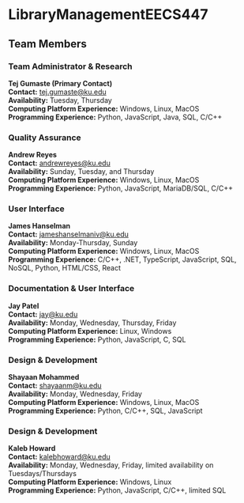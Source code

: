 # LibraryManagementEECS447
## Team Members

### Team Administrator & Research
**Tej Gumaste (Primary Contact)**  
**Contact:** tej.gumaste@ku.edu  
**Availability:** Tuesday, Thursday  
**Computing Platform Experience:** Windows, Linux, MacOS  
**Programming Experience:** Python, JavaScript, Java, SQL, C/C++

### Quality Assurance
**Andrew Reyes**  
**Contact:** andrewreyes@ku.edu  
**Availability:** Sunday, Tuesday, and Thursday  
**Computing Platform Experience:** Windows, Linux, MacOS  
**Programming Experience:** Python, JavaScript, MariaDB/SQL, C/C++

### User Interface
**James Hanselman**  
**Contact:** jameshanselmaniv@ku.edu  
**Availability:** Monday-Thursday, Sunday  
**Computing Platform Experience:** Windows, Linux, MacOS  
**Programming Experience:** C/C++, .NET, TypeScript, JavaScript, SQL, NoSQL, Python, HTML/CSS, React

### Documentation & User Interface
**Jay Patel**  
**Contact:** jay@ku.edu  
**Availability:** Monday, Wednesday, Thursday, Friday  
**Computing Platform Experience:** Linux, Windows  
**Programming Experience:** Python, JavaScript, C, SQL

### Design & Development
**Shayaan Mohammed**  
**Contact:** shayaanm@ku.edu  
**Availability:** Monday, Wednesday, Friday  
**Computing Platform Experience:** Windows, Linux, MacOS  
**Programming Experience:** Python, C/C++, SQL, JavaScript

### Design & Development
**Kaleb Howard**  
**Contact:** kalebhoward@ku.edu  
**Availability:** Monday, Wednesday, Friday, limited availability on Tuesdays/Thursdays  
**Computing Platform Experience:** Windows, Linux  
**Programming Experience:** Python, JavaScript, C/C++, limited SQL